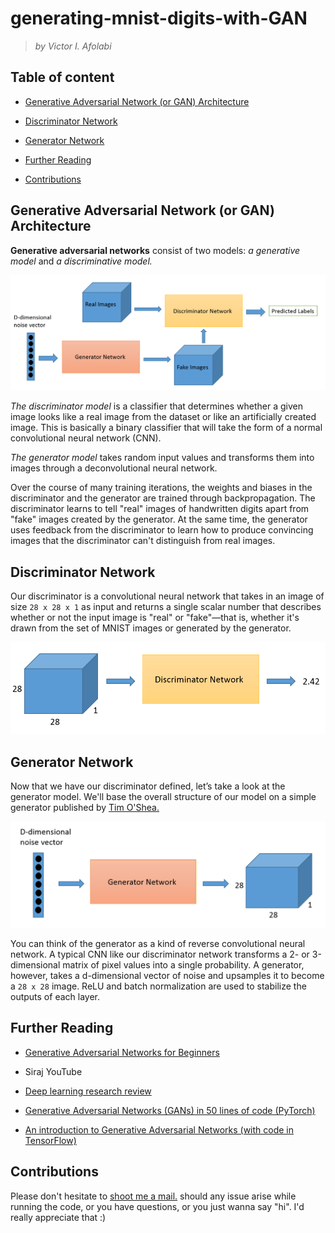 # generating-mnist-digits-with-GAN

> _by Victor I. Afolabi_

## Table of content

* [Generative Adversarial Network (or GAN) Architecture](#generative-adversarial-network-or-gan-architecture)

* [Discriminator Network](#discriminator-network)

* [Generator Network](#generator-network)

* [Further Reading](#furter-reading)

* [Contributions](#contributions)

## Generative Adversarial Network (or GAN) Architecture

**Generative adversarial networks** consist of two models: *a generative model* and *a discriminative model.*

![GAN architecture](images/GAN_Overall.png)

*The discriminator model* is a classifier that determines whether a given image looks like a real image from the dataset or like an artificially created image. This is basically a binary classifier that will take the form of a normal convolutional neural network (CNN).

*The generator model* takes random input values and transforms them into images through a deconvolutional neural network.

Over the course of many training iterations, the weights and biases in the discriminator and the generator are trained through backpropagation. The discriminator learns to tell "real" images of handwritten digits apart from "fake" images created by the generator. At the same time, the generator uses feedback from the discriminator to learn how to produce convincing images that the discriminator can't distinguish from real images.

## Discriminator Network

Our discriminator is a convolutional neural network that takes in an image of size `28 x 28 x 1` as input and returns a single scalar number that describes whether or not the input image is "real" or "fake"—that is, whether it's drawn from the set of MNIST images or generated by the generator.

![Discriminator network](images/GAN_Discriminator.png)

## Generator Network

Now that we have our discriminator defined, let’s take a look at the generator model. We'll base the overall structure of our model on a simple generator published by [Tim O'Shea.](https://github.com/osh/KerasGAN)

![Generator Network](images/GAN_Generator.png)

You can think of the generator as a kind of reverse convolutional neural network. A typical CNN like our discriminator network transforms a 2- or 3-dimensional matrix of pixel values into a single probability. A generator, however, takes a d-dimensional vector of noise and upsamples it to become a `28 x 28` image. ReLU and batch normalization are used to stabilize the outputs of each layer.

## Further Reading

* [Generative Adversarial Networks for Beginners](https://www.oreilly.com/learning/generative-adversarial-networks-for-beginners)

* Siraj YouTube

* [Deep learning research review](https://adeshpande3.github.io/adeshpande3.github.io/Deep-Learning-Research-Review-Week-1-Generative-Adversarial-Nets)

* [Generative Adversarial Networks (GANs) in 50 lines of code (PyTorch)](https://medium.com/@devnag/generative-adversarial-networks-gans-in-50-lines-of-code-pytorch-e81b79659e3f)

* [An introduction to Generative Adversarial Networks (with code in TensorFlow)](http://blog.aylien.com/introduction-generative-adversarial-networks-code-tensorflow/)

## Contributions

Please don't hesitate to [shoot me a mail.](mailto:javafolabi@gmail.com) should any issue arise while running the code, or you have questions, or you just wanna say "hi". I'd really appreciate that :)
